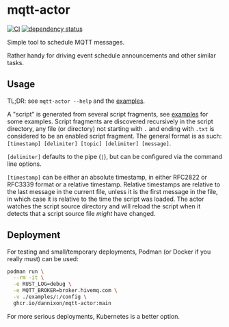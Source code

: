# mqtt-actor

[![CI](https://github.com/DanNixon/mqtt-actor/actions/workflows/ci.yml/badge.svg?branch=main)](https://github.com/DanNixon/mqtt-actor/actions/workflows/ci.yml)
[![dependency status](https://deps.rs/repo/github/dannixon/mqtt-actor/status.svg)](https://deps.rs/repo/github/dannixon/mqtt-actor)

Simple tool to schedule MQTT messages.

Rather handy for driving event schedule announcements and other similar tasks.

## Usage

TL;DR: see `mqtt-actor --help` and the [examples](./examples).

A "script" is generated from several script fragments, see [examples](./examples) for some examples.
Script fragments are discovered recursively in the script directory, any file (or directory) not starting with `.` and ending with `.txt` is considered to be an enabled script fragment.
The general format is as such: `[timestamp] [delimiter] [topic] [delimiter] [message]`.

`[delimiter]` defaults to the pipe (`|`), but can be configured via the command line options.

`[timestamp]` can be either an absolute timestamp, in either RFC2822 or RFC3339 format or a relative timestamp.
Relative timestamps are relative to the last message in the current file, unless it is the first message in the file, in which case it is relative to the time the script was loaded.
The actor watches the script source directory and will reload the script when it detects that a script source file *might* have changed.

## Deployment

For testing and small/temporary deployments, Podman (or Docker if you really must) can be used:
```sh
podman run \
  --rm -it \
  -e RUST_LOG=debug \
  -e MQTT_BROKER=broker.hivemq.com \
  -v ./examples/:/config \
  ghcr.io/dannixon/mqtt-actor:main
```

For more serious deployments, Kubernetes is a better option.
